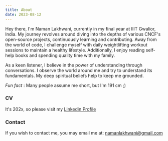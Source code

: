 ```yaml
---
title: About
date: 2023-08-12
---
```


Hey there, I'm Naman Lakhwani, currently in my final year at IIIT Gwalior, India. My journey revolves around diving into the depths of various CNCF's open-source projects, continuously learning and contributing. Away from the world of code, I challenge myself with daily weightlifting workout sessions to maintain a healthy lifestyle. Additionally, I enjoy reading self-help books and spending quality time with my family.

As a keen listener, I believe in the power of understanding through conversations. I observe the world around me and try to understand its fundamentals. My deep spiritual beliefs help to keep me grounded. 

*Fun fact* : Many people assume me short, but I'm 191 cm ;)

### CV
It's 202x, so please visit my [Linkedin Profile](https://www.linkedin.com/in/naman2001/)

### Contact
If you wish to contact me, you may email me at: namanlakhwani@gmail.com